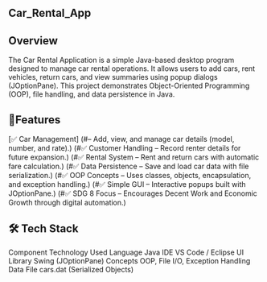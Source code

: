 ## Car_Rental_App

## Overview
The Car Rental Application is a simple Java-based desktop program designed to manage car rental operations.
It allows users to add cars, rent vehicles, return cars, and view summaries using popup dialogs (JOptionPane).
This project demonstrates Object-Oriented Programming (OOP), file handling, and data persistence in Java.

## 🧩Features
[✅ Car Management] (#– Add, view, and manage car details (model, number, and rate).)
(#✅ Customer Handling – Record renter details for future expansion.)
(#✅ Rental System – Rent and return cars with automatic fare calculation.)
(#✅ Data Persistence – Save and load car data with file serialization.)
(#✅ OOP Concepts – Uses classes, objects, encapsulation, and exception handling.)
(#✅ Simple GUI – Interactive popups built with JOptionPane.)
(#✅ SDG 8 Focus – Encourages Decent Work and Economic Growth through digital automation.)

## 🛠️ Tech Stack
Component	Technology Used
Language	Java
IDE	VS Code / Eclipse
UI Library	Swing (JOptionPane)
Concepts	OOP, File I/O, Exception Handling
Data File	cars.dat (Serialized Objects)
